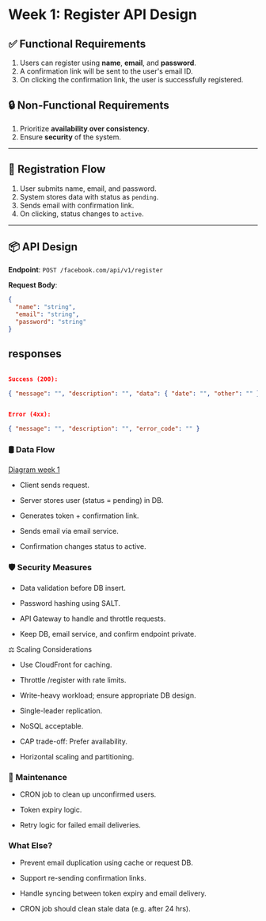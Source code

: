 # Week 1: Register API Design

## ✅ Functional Requirements

1. Users can register using **name**, **email**, and **password**.
2. A confirmation link will be sent to the user's email ID.
3. On clicking the confirmation link, the user is successfully registered.

## 🔒 Non-Functional Requirements

1. Prioritize **availability over consistency**.
2. Ensure **security** of the system.

---

## 🔁 Registration Flow

1. User submits name, email, and password.
2. System stores data with status as `pending`.
3. Sends email with confirmation link.
4. On clicking, status changes to `active`.

---

## 📦 API Design

**Endpoint**: `POST /facebook.com/api/v1/register`

**Request Body**:
```json
{
  "name": "string",
  "email": "string",
  "password": "string"
}
```

## responses

```json

Success (200):

{ "message": "", "description": "", "data": { "date": "", "other": "" } }

``` 

```json

Error (4xx):

{ "message": "", "description": "", "error_code": "" }
```

### 🛢️ Data Flow

[Diagram week 1](./diagrams/week-1.png)

- Client sends request.

- Server stores user (status = pending) in DB.

- Generates token + confirmation link.

- Sends email via email service.

- Confirmation changes status to active.

### 🛡️ Security Measures

- Data validation before DB insert.

- Password hashing using SALT.

- API Gateway to handle and throttle requests.

- Keep DB, email service, and confirm endpoint private.

⚖️ Scaling Considerations

- Use CloudFront for caching.

- Throttle /register with rate limits.

- Write-heavy workload; ensure appropriate DB design.

- Single-leader replication.

- NoSQL acceptable.

- CAP trade-off: Prefer availability.

- Horizontal scaling and partitioning.


### 🔁 Maintenance

- CRON job to clean up unconfirmed users.

- Token expiry logic.

- Retry logic for failed email deliveries.

### What Else?

- Prevent email duplication using cache or request DB.

- Support re-sending confirmation links.

- Handle syncing between token expiry and email delivery.

- CRON job should clean stale data (e.g. after 24 hrs).